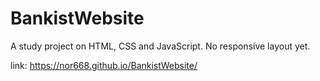 # BankistWebsite
A study project on HTML, CSS and JavaScript.
No responsive layout yet.

link: https://nor668.github.io/BankistWebsite/
